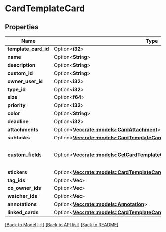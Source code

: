 # CardTemplateCard

## Properties

Name | Type | Description | Notes
------------ | ------------- | ------------- | -------------
**template_card_id** | Option<**i32**> |  | [optional]
**name** | Option<**String**> |  | [optional]
**description** | Option<**String**> |  | [optional]
**custom_id** | Option<**String**> |  | [optional]
**owner_user_id** | Option<**i32**> |  | [optional]
**type_id** | Option<**i32**> |  | [optional]
**size** | Option<**f64**> |  | [optional]
**priority** | Option<**i32**> |  | [optional]
**color** | Option<**String**> |  | [optional]
**deadline** | Option<**i32**> |  | [optional]
**attachments** | Option<[**Vec<crate::models::CardAttachment>**](CardAttachment.md)> |  | [optional]
**subtasks** | Option<[**Vec<crate::models::CardTemplateCardSubtask>**](CardTemplateCardSubtask.md)> |  | [optional]
**custom_fields** | Option<[**Vec<crate::models::GetCardTemplateCardCustomField200ResponseData>**](getCardTemplateCardCustomField_200_response_data.md)> | A list of card custom field values. | [optional]
**stickers** | Option<[**Vec<crate::models::CardTemplateCardSticker>**](CardTemplateCardSticker.md)> |  | [optional]
**tag_ids** | Option<**Vec<i32>**> |  | [optional]
**co_owner_ids** | Option<**Vec<i32>**> |  | [optional]
**watcher_ids** | Option<**Vec<i32>**> |  | [optional]
**annotations** | Option<[**Vec<crate::models::Annotation>**](Annotation.md)> |  | [optional]
**linked_cards** | Option<[**Vec<crate::models::CardTemplateCardLinkedCardsInner>**](CardTemplateCard_linked_cards_inner.md)> |  | [optional]

[[Back to Model list]](../README.md#documentation-for-models) [[Back to API list]](../README.md#documentation-for-api-endpoints) [[Back to README]](../README.md)


